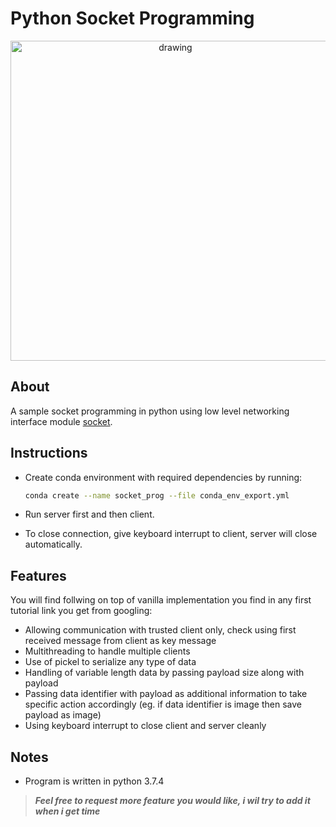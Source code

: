 # Python Socket Programming

<p align="center">
<img src="./client_data/sample_image.png" alt="drawing" width="512"/>
</p>

## About

A sample socket programming in python using low level networking interface module [socket](https://docs.python.org/3.3/library/socket.html).

## Instructions

* Create conda environment with required dependencies by running:

  ```bash
  conda create --name socket_prog --file conda_env_export.yml
  ```

* Run server first and then client.
* To close connection, give keyboard interrupt to client, server will close automatically.

## Features

You will find follwing on top of vanilla implementation you find in any first tutorial link you get from googling:

* Allowing communication with trusted client only, check using first received message from client as key message
* Multithreading to handle multiple clients
* Use of pickel to serialize any type of data
* Handling of variable length data by passing payload size along with payload
* Passing data identifier with payload as additional information to take specific action accordingly (eg. if data identifier is image then save payload as image)
* Using keyboard interrupt to close client and server cleanly

## Notes

* Program is written in python 3.7.4

> ***Feel free to request more feature you would like, i wil try to add it when i get time***
